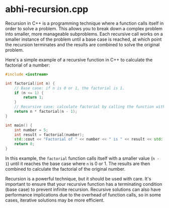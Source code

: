 # abhi-recursion.cpp

Recursion in C++ is a programming technique where a function calls itself in order to solve a problem. This allows you to break down a complex problem into smaller,
more manageable subproblems. Each recursive call works on a smaller instance of the problem until a base case is reached, at which point the recursion terminates and
the results are combined to solve the original problem.

Here's a simple example of a recursive function in C++ to calculate the factorial of a number:

```cpp
#include <iostream>

int factorial(int n) {
    // Base case: if n is 0 or 1, the factorial is 1.
    if (n <= 1) {
        return 1;
    }
    // Recursive case: calculate factorial by calling the function with a smaller value.
    return n * factorial(n - 1);
}

int main() {
    int number = 5;
    int result = factorial(number);
    std::cout << "Factorial of " << number << " is " << result << std::endl;
    return 0;
}
```

In this example, the `factorial` function calls itself with a smaller value (`n - 1`) until it reaches the base case where `n` is 0 or 1. The results are then combined to calculate the factorial of the original number.

Recursion is a powerful technique, but it should be used with care. It's important to ensure that your recursive function has a terminating condition (base case) to prevent infinite recursion. Recursive solutions can also have performance implications due to the overhead of function calls, so in some cases, iterative solutions may be more efficient.
